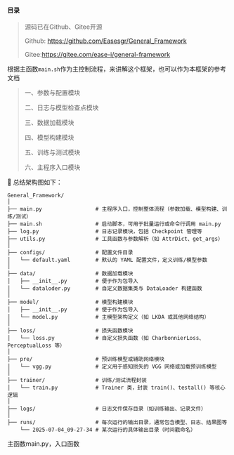 #### 目录

> 源码已在Github、Gitee开源
>
> Github: https://github.com/Easesgr/General_Framework
>
> Gitee:https://gitee.com/ease-i/general-framework

根据主函数`main.sh`作为主控制流程，来讲解这个框架，也可以作为本框架的参考文档

>一、参数与配置模块
>
>二、日志与模型检查点模块
>
>三、数据加载模块
>
>四、模型构建模块
>
>五、训练与测试模块
>
>六、主程序入口模块

🧠 总结架构图如下：

```pgsql
General_Framework/
│
├── main.py                 # 主程序入口，控制整体流程（参数加载、模型构建、训练/测试）
├── main.sh                 # 启动脚本，可用于批量运行或命令行调用 main.py
├── log.py                  # 日志记录模块，包括 Checkpoint 管理等
├── utils.py                # 工具函数与参数解析（如 AttrDict、get_args）
│
├── configs/                # 配置文件目录
│   └── default.yaml        # 默认的 YAML 配置文件，定义训练/模型参数
│
├── data/                   # 数据加载模块
│   ├── __init__.py         # 便于作为包导入
│   └── dataloder.py        # 自定义数据集类与 DataLoader 构建函数
│
├── model/                  # 模型构建模块
│   ├── __init__.py         # 便于作为包导入
│   └── model.py            # 主模型架构定义（如 LKDA 或其他网络结构）
│
├── loss/                   # 损失函数模块
│   └── loss.py             # 自定义损失函数（如 CharbonnierLoss、PerceptualLoss 等）
│
├── pre/                    # 预训练模型或辅助网络模块
│   └── vgg.py              # 定义用于感知损失的 VGG 网络或加载预训练模型
│
├── trainer/                # 训练/测试流程封装
│   └── train.py            # Trainer 类，封装 train()、testall() 等核心逻辑
│
├── logs/                   # 日志文件保存目录（如训练输出、记录文件）
│
├── runs/                   # 每次运行的输出目录，通常包含模型、日志、结果图等
    └── 2025-07-04_09-27-34 # 某次运行的具体输出目录（时间戳命名）

```

主函数main.py，入口函数
